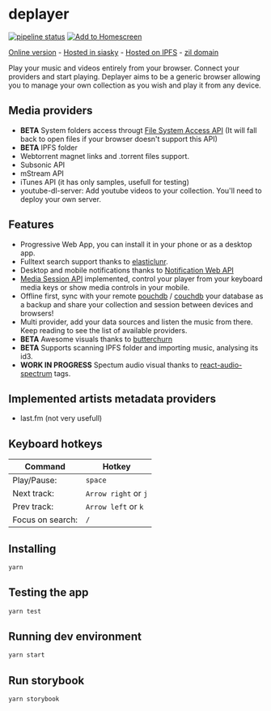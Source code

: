 # deplayer

[![pipeline status](https://gitlab.com/deplayer/deplayer/badges/master/pipeline.svg)](https://gitlab.com/deplayer/deplayer/commits/master)
[![Add to Homescreen](https://img.shields.io/badge/Skynet-Add%20To%20Homescreen-00c65e?logo=skynet&labelColor=0d0d0d)](https://homescreen.hns.siasky.net/#/skylink/AQDRgBY8GPfey1bhT_BOvMgO2zl_cvlUpq7k1F0TwCOPrg)


[Online version](http://deplayer.surge.sh/) - [Hosted in siasky](https://deplayer.hns.siasky.net/) - [Hosted on IPFS](http://deplayer.eth.link/) - [zil domain](http://deplayer.zil/)

Play your music and videos entirely from your browser.
Connect your providers and start playing.
Deplayer aims to be a generic browser allowing you to manage your own
collection as you wish and play it from any device.

## Media providers

* **BETA** System folders access througt [File System Access API](https://wicg.github.io/file-system-access/)  (It will fall back to open files if your browser doesn't support this API)
* **BETA** IPFS folder
* Webtorrent magnet links and .torrent files support.
* Subsonic API
* mStream API
* iTunes API (it has only samples, usefull for testing)
* youtube-dl-server: Add youtube videos to your collection. You'll need to
  deploy your own server.


## Features

* Progressive Web App, you can install it in your phone or as a desktop app.
* Fulltext search support thanks to [elasticlunr](https://elasticlunr.com/).
* Desktop and mobile notifications thanks to [Notification Web
  API](https://developer.mozilla.org/en-US/docs/Web/API/notification)
* [Media Session
  API](https://developers.google.com/web/updates/2017/02/media-session)
  implemented, control your player from your keyboard media keys or show media
  controls in your mobile.
* Offline first, sync with your remote [pouchdb](https://pouchdb.com/) /
  [couchdb](https://couchdb.apache.org/) your database as a backup and share
  your collection and session between devices and browsers!
* Multi provider, add your data sources and listen the music from there. Keep
  reading to see the list of available providers.
* **BETA** Awesome visuals thanks to [butterchurn](https://github.com/jberg/butterchurn)
* **BETA** Supports scanning IPFS folder and importing music, analysing its id3.
* **WORK IN PROGRESS** Spectum audio visual thanks to
  [react-audio-spectrum](https://github.com/hu-ke/react-audio-spectrum)
  tags.

## Implemented artists metadata providers

* last.fm (not very usefull)

## Keyboard hotkeys

| Command          | Hotkey               |
|------------------|----------------------|
| Play/Pause:      | `space`              |
| Next track:      | `Arrow right` or `j` |
| Prev track:      | `Arrow left` or `k`  |
| Focus on search: | `/`                  |

## Installing

```bash
yarn
```

## Testing the app

```bash
yarn test
```

## Running dev environment

```bash
yarn start
```

## Run storybook

```bash
yarn storybook
```
